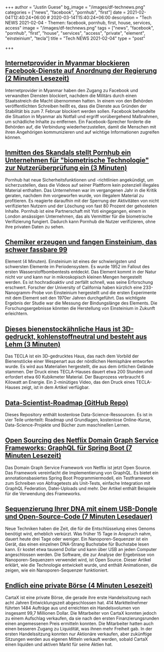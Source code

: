 +++
author = "Justin Guese"
bg_image = "/images/df-technews.png"
categories = ["news", "facebook", "pornhub", "first"]
date = 2021-02-04T12:40:24+06:00 # 2020-03-14T15:40:24+06:00
description = "Tech NEWS 2021-02-04 - Themen: facebook, pornhub, first, house, services, access"
image = "/images/df-technews.png"
tags = ["news", "facebook", "pornhub", "first", "house", "services", "access", "private", "element", "einsteinium", "tecla"]
title = "Tech NEWS 2021-02-04"
type = "post"

+++

## [Internetprovider in Myanmar blockieren Facebook-Dienste auf Anordnung der Regierung (2 Minuten Lesezeit)](https://www.reuters.com/article/us-myanmar-politics-facebook/some-facebook-users-say-social-media-platform-inaccessible-in-myanmar-idUSKBN2A32ZE)

 Internetprovider in Myanmar haben den Zugang zu Facebook und verwandten Diensten blockiert, nachdem die Militärs durch einen Staatsstreich die Macht übernommen hatten. In einem von den Behörden veröffentlichten Schreiben heißt es, dass die Dienste aus Gründen der Stabilität bis zum 7. Februar blockiert werden sollen. Facebook behandelte die Situation in Myanmar als Notfall und ergriff vorübergehend Maßnahmen, um schädliche Inhalte zu entfernen. Ein Facebook-Sprecher forderte die Behörden auf, die Verbindung wiederherzustellen, damit die Menschen mit ihren Angehörigen kommunizieren und auf wichtige Informationen zugreifen können.

## [Inmitten des Skandals stellt Pornhub ein Unternehmen für "biometrische Technologie" zur Nutzerüberprüfung ein (3 Minuten)](https://arstechnica.com/tech-policy/2021/02/amid-scandal-pornhub-hires-biometric-technology-firm-for-user-verification/)

 Pornhub hat neue Sicherheitsfunktionen und -richtlinien angekündigt, um sicherzustellen, dass die Videos auf seiner Plattform kein potenziell illegales Material enthalten. Das Unternehmen war im vergangenen Jahr in die Kritik geraten, nachdem ihm vorgeworfen wurde, von illegalem Material zu profitieren. Es reagierte daraufhin mit der Sperrung der Aktivitäten von nicht verifizierten Nutzern und der Löschung von fast 80 Prozent der gehosteten Inhalte. Pornhub ist eine Partnerschaft mit Yoti eingegangen, einem in London ansässigen Unternehmen, das als Vermittler für die biometrische Verifizierung fungiert. Dadurch kann Pornhub die Nutzer verifizieren, ohne ihre privaten Daten zu sehen.

## [Chemiker erzeugen und fangen Einsteinium, das schwer fassbare 99](https://www.livescience.com/einsteinium-experiments-uncover-chemical-properties.html)

 Element (4 Minuten). Einsteinium ist eines der schwierigsten und schwersten Elemente im Periodensystem. Es wurde 1952 im Fallout des ersten Wasserstoffbombentests entdeckt. Das Element kommt in der Natur nicht vor und kann nur in mikroskopisch kleinen Mengen hergestellt werden. Es ist hochradioaktiv und zerfällt schnell, was seine Erforschung erschwert. Forscher der University of California haben kürzlich eine 233-Nanogramm-Probe von Einsteinium hergestellt und die ersten Experimente mit dem Element seit den 1970er Jahren durchgeführt. Das wichtigste Ergebnis der Studie war die Messung der Bindungslänge des Elements. Die Forschungsergebnisse könnten die Herstellung von Einsteinium in Zukunft erleichtern.

## [Dieses bienenstockähnliche Haus ist 3D-gedruckt, kohlenstoffneutral und besteht aus Lehm (3 Minuten)](https://singularityhub.com/2021/02/03/this-hive-like-house-is-3d-printed-carbon-neutral-and-made-of-clay/)

 Das TECLA ist ein 3D-gedrucktes Haus, das nach dem Vorbild der Bienenstöcke einer Wespenart aus der nördlichen Hemisphäre entworfen wurde. Es wird aus Materialien hergestellt, die aus dem örtlichen Gelände stammen. Der Druck eines TECLA-Hauses dauert etwa 200 Stunden und erfordert etwa 60 Kubikmeter Material. Der Bauprozess verbraucht 6 Kilowatt an Energie. Ein 2-minütiges Video, das den Druck eines TECLA-Hauses zeigt, ist in dem Artikel verfügbar.

## [Data-Scientist-Roadmap (GitHub Repo)](https://github.com/therealsreehari/Learn-Datascience-For-Free)

 Dieses Repository enthält kostenlose Data-Science-Ressourcen. Es ist in vier Teile unterteilt: Roadmap und Grundlagen, kostenlose Online-Kurse, Data-Science-Projekte und Bücher zum maschinellen Lernen.

## [Open Sourcing des Netflix Domain Graph Service Frameworks: GraphQL für Spring Boot (7 Minuten Lesezeit)](https://netflixtechblog.com/open-sourcing-the-netflix-domain-graph-service-framework-graphql-for-spring-boot-92b9dcecda18)

 Das Domain Graph Service Framework von Netflix ist jetzt Open Source. Das Framework vereinfacht die Implementierung von GraphQL. Es bietet ein annotationsbasiertes Spring Boot Programmiermodell, ein Testframework zum Schreiben von Abfragetests als Unit-Tests, einfache Integration mit GraphQL Federation, Datei-Uploads und mehr. Der Artikel enthält Beispiele für die Verwendung des Frameworks.

## [Sequenzierung Ihrer DNA mit einem USB-Dongle und Open-Source-Code (7 Minuten Lesedauer)](https://stackoverflow.blog/2021/02/03/sequencing-your-dna-with-a-usb-dongle-and-open-source-code/)

 Neue Techniken haben die Zeit, die für die Entschlüsselung eines Genoms benötigt wird, erheblich verkürzt. Was früher 15 Tage in Anspruch nahm, dauert heute drei Tage oder weniger. Ein Nanoporen-Sequenzer ist ein Gerät, das einen einzelnen DNA-Strang Buchstabe für Buchstabe lesen kann. Er kostet etwa tausend Dollar und kann über USB an jeden Computer angeschlossen werden. Die Software, die zur Analyse der Ergebnisse von Nanoporen-Sequenzern verwendet wird, ist Open Source. Dieser Artikel erklärt, wie die Technologie entwickelt wurde, und enthält Animationen, die zeigen, wie ein Nanoporen-Sequenzer funktioniert.

## [Endlich eine private Börse (4 Minuten Lesezeit)](https://henrysward.medium.com/finally-a-private-stock-exchange-cartax-3c658f30ac97)

 CartaX ist eine private Börse, die gerade ihre erste Handelssitzung nach acht Jahren Entwicklungszeit abgeschlossen hat. 414 Marktteilnehmer führten 1484 Aufträge aus und erreichten ein Handelsvolumen von insgesamt 99,7 Millionen Dollar. Die Mitarbeiter von CartaX konnten jedoch zu einem Aufschlag verkaufen, da sie nach den ersten Finanzierungsrunden einen angemessenen Preis ermitteln konnten. Die Mitarbeiter hatten auch einen besseren Zugang zu Liquidität, was ihnen mehr Freiheit gab. In der ersten Handelssitzung konnten nur Aktionäre verkaufen, aber zukünftige Sitzungen werden aus eigenen Mitteln verkauft werden, sobald CartaX einen liquiden und aktiven Markt für seine Aktien hat.

